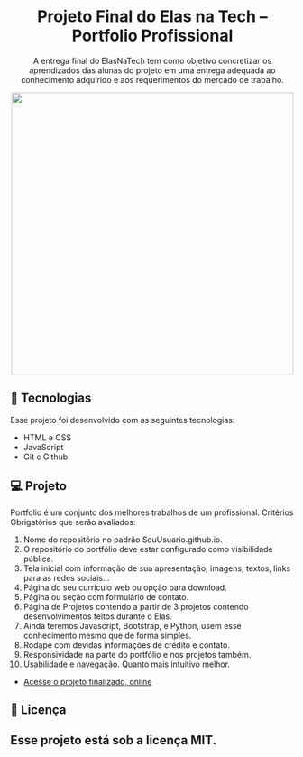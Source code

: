 <h1 align="center"> Projeto Final do Elas na Tech – Portfolio Profissional </h1>
<p align="center">
A entrega final do ElasNaTech tem como objetivo concretizar os aprendizados das
alunas do projeto em uma entrega adequada ao conhecimento adquirido e aos
requerimentos do mercado de trabalho.
<br/>

<div align="center"> 
  <img src="https://github.com/Angelsrb/angelsrb.github.io/assets/88409118/c08dca40-51c4-4d9b-83ea-0f7d65f350b3.png" width= "500px"/> </div>


## 🚀 Tecnologias
Esse projeto foi desenvolvido com as seguintes tecnologias:
- HTML e CSS
- JavaScript
- Git e Github
  
  
## 💻 Projeto

Portfolio é um conjunto dos melhores trabalhos de um profissional.
Critérios Obrigatórios que serão avaliados:

1. Nome do repositório no padrão SeuUsuario.github.io.
2. O repositório do portfólio deve estar configurado como visibilidade pública.
3. Tela inicial com informação de sua apresentação, imagens, textos, links para as redes sociais...
4. Página do seu currículo web ou opção para download.
5. Página ou seção com formulário de contato.
6. Página de Projetos contendo a partir de 3 projetos contendo desenvolvimentos feitos durante o Elas.
7. Ainda teremos Javascript, Bootstrap, e Python, usem esse conhecimento mesmo que de forma simples.
8. Rodapé com devidas informações de crédito e contato.
9. Responsividade na parte do portfólio e nos projetos também.
10. Usabilidade e navegação. Quanto mais intuitivo melhor.

- [Acesse o projeto finalizado, online](https://maykbrito.github.io/devlinks)


## :memo: Licença
Esse projeto está sob a licença MIT.
---

